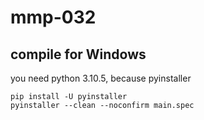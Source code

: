 # mmp-032

## compile for Windows
you need python 3.10.5, because pyinstaller 
```
pip install -U pyinstaller
pyinstaller --clean --noconfirm main.spec
```